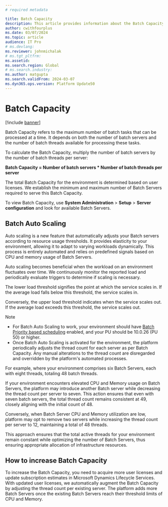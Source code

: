 ```yaml
---
# required metadata

title: Batch Capacity
description: This article provides information about the Batch Capacity.
author: cwithfourplus
ms.date: 03/07/2024
ms.topic: article
audience: IT Pro
# ms.devlang: 
ms.reviewer: johnmichalak
# ms.tgt_pltfrm: 
ms.assetid: 
ms.search.region: Global
# ms.search.industry: 
ms.author: matgupta
ms.search.validFrom: 2024-03-07
ms.dyn365.ops.version: Platform Update50
---
```


# Batch Capacity 

[!include [banner](../includes/banner.md)]

Batch Capacity refers to the maximum number of batch tasks that can be processed at a time. It depends on both the number of batch servers and the number of batch threads available for processing these tasks.

To calculate the Batch Capacity, multiply the number of batch servers by the number of batch threads per server:

**Batch Capacity = Number of batch servers * Number of batch threads per server**

The total Batch Capacity for the environment is determined based on user licenses. We establish the minimum and maximum number of Batch Servers required to serve this Batch Capacity.

To view Batch Capacity, use **System Administration** \> **Setup** \> **Server configuration** and look for available Batch Servers.

## Batch Auto Scaling 

Auto scaling is a new feature that automatically adjusts your Batch servers according to resource usage thresholds. It provides elasticity to your environment, allowing it to adapt to varying workloads dynamically. This process is entirely automated and relies on predefined signals based on CPU and memory usage of Batch Servers.

Auto scaling becomes beneficial when the workload on an environment fluctuates over time. We continuously monitor the reported load and periodically evaluate triggers to determine if scaling is necessary.

The lower load threshold signifies the point at which the service scales in. If the average load falls below this threshold, the service scales in.

Conversely, the upper load threshold indicates when the service scales out. If the average load exceeds this threshold, the service scales out.

> [!NOTE]
> - For Batch Auto Scaling to work, your environment should have [Batch Priority based scheduling](priority-based-batch-scheduling.md) enabled, and your PU should be 10.0.26 (PU 50) or higher.
> - Once Batch Auto Scaling is activated for the environment, the platform periodically adjusts the thread count for each server as per Batch Capacity. Any manual alterations to the thread count are disregarded and overridden by the platform's automated processes.

For example, where your environment comprises six Batch Servers, each with eight threads, totaling 48 batch threads. 

If your environment encounters elevated CPU and Memory usage on Batch Servers, the platform may introduce another Batch server while decreasing the thread count per server to seven. This action ensures that even with seven batch servers, the total thread count remains consistent at 49, closely aligning with the initial count of 48.

Conversely, when Batch Server CPU and Memory utilization are low, platform may opt to remove two servers while increasing the thread count per server to 12, maintaining a total of 48 threads.

This approach ensures that the total active threads for your environment remain constant while optimizing the number of Batch Servers, thus ensuring appropriate allocation of infrastructure resources. 

## How to increase Batch Capacity

To increase the Batch Capacity, you need to acquire more user licenses and update subscription estimates in Microsoft Dynamics Lifecycle Services. With updated user licenses, we automatically augment the Batch Capacity by adjusting the thread count per existing server. The platform adds more Batch Servers once the existing Batch Servers reach their threshold limits of CPU and Memory.
